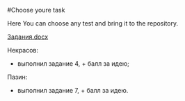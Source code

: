 #Choose youre task

Here You can choose any test and bring it to the repository.

[Задания.docx](https://github.com/auto-save/stude_tests/files/9747593/default.docx)

Некрасов:
  - выполнил задание 4, + бaлл за идею;

Пазин:
  - выполнил задание 7, + балл за идею.


